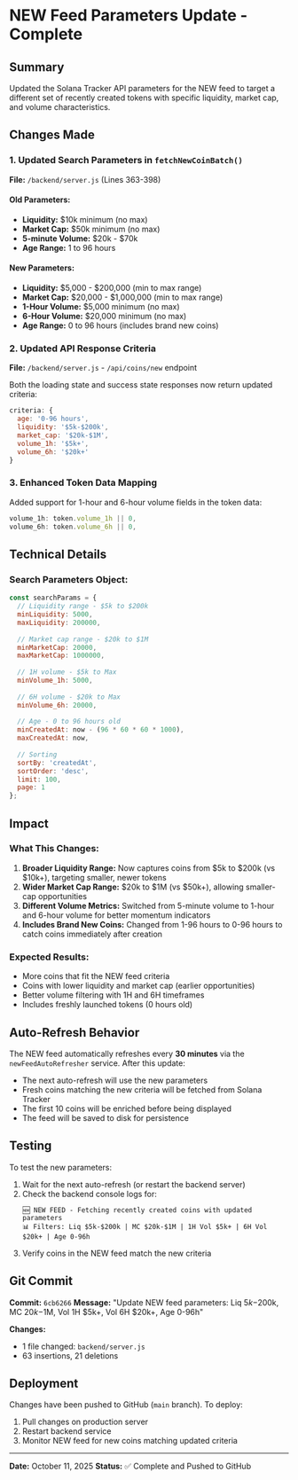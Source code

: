 # NEW Feed Parameters Update - Complete

## Summary
Updated the Solana Tracker API parameters for the NEW feed to target a different set of recently created tokens with specific liquidity, market cap, and volume characteristics.

## Changes Made

### 1. Updated Search Parameters in `fetchNewCoinBatch()`
**File:** `/backend/server.js` (Lines 363-398)

#### Old Parameters:
- **Liquidity:** $10k minimum (no max)
- **Market Cap:** $50k minimum (no max)
- **5-minute Volume:** $20k - $70k
- **Age Range:** 1 to 96 hours

#### New Parameters:
- **Liquidity:** $5,000 - $200,000 (min to max range)
- **Market Cap:** $20,000 - $1,000,000 (min to max range)
- **1-Hour Volume:** $5,000 minimum (no max)
- **6-Hour Volume:** $20,000 minimum (no max)
- **Age Range:** 0 to 96 hours (includes brand new coins)

### 2. Updated API Response Criteria
**File:** `/backend/server.js` - `/api/coins/new` endpoint

Both the loading state and success state responses now return updated criteria:
```javascript
criteria: {
  age: '0-96 hours',
  liquidity: '$5k-$200k',
  market_cap: '$20k-$1M',
  volume_1h: '$5k+',
  volume_6h: '$20k+'
}
```

### 3. Enhanced Token Data Mapping
Added support for 1-hour and 6-hour volume fields in the token data:
```javascript
volume_1h: token.volume_1h || 0,
volume_6h: token.volume_6h || 0,
```

## Technical Details

### Search Parameters Object:
```javascript
const searchParams = {
  // Liquidity range - $5k to $200k
  minLiquidity: 5000,
  maxLiquidity: 200000,
  
  // Market cap range - $20k to $1M
  minMarketCap: 20000,
  maxMarketCap: 1000000,
  
  // 1H volume - $5k to Max
  minVolume_1h: 5000,
  
  // 6H volume - $20k to Max
  minVolume_6h: 20000,
  
  // Age - 0 to 96 hours old
  minCreatedAt: now - (96 * 60 * 60 * 1000),
  maxCreatedAt: now,
  
  // Sorting
  sortBy: 'createdAt',
  sortOrder: 'desc',
  limit: 100,
  page: 1
};
```

## Impact

### What This Changes:
1. **Broader Liquidity Range:** Now captures coins from $5k to $200k (vs $10k+), targeting smaller, newer tokens
2. **Wider Market Cap Range:** $20k to $1M (vs $50k+), allowing smaller-cap opportunities
3. **Different Volume Metrics:** Switched from 5-minute volume to 1-hour and 6-hour volume for better momentum indicators
4. **Includes Brand New Coins:** Changed from 1-96 hours to 0-96 hours to catch coins immediately after creation

### Expected Results:
- More coins that fit the NEW feed criteria
- Coins with lower liquidity and market cap (earlier opportunities)
- Better volume filtering with 1H and 6H timeframes
- Includes freshly launched tokens (0 hours old)

## Auto-Refresh Behavior

The NEW feed automatically refreshes every **30 minutes** via the `newFeedAutoRefresher` service. After this update:
- The next auto-refresh will use the new parameters
- Fresh coins matching the new criteria will be fetched from Solana Tracker
- The first 10 coins will be enriched before being displayed
- The feed will be saved to disk for persistence

## Testing

To test the new parameters:
1. Wait for the next auto-refresh (or restart the backend server)
2. Check the backend console logs for:
   ```
   🆕 NEW FEED - Fetching recently created coins with updated parameters
   📊 Filters: Liq $5k-$200k | MC $20k-$1M | 1H Vol $5k+ | 6H Vol $20k+ | Age 0-96h
   ```
3. Verify coins in the NEW feed match the new criteria

## Git Commit

**Commit:** `6cb6266`
**Message:** "Update NEW feed parameters: Liq $5k-$200k, MC $20k-$1M, Vol 1H $5k+, Vol 6H $20k+, Age 0-96h"

**Changes:**
- 1 file changed: `backend/server.js`
- 63 insertions, 21 deletions

## Deployment

Changes have been pushed to GitHub (`main` branch). To deploy:
1. Pull changes on production server
2. Restart backend service
3. Monitor NEW feed for new coins matching updated criteria

---

**Date:** October 11, 2025
**Status:** ✅ Complete and Pushed to GitHub
